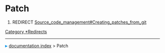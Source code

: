 # Patch
1.  REDIRECT [Source_code_management#Creating_patches_from_git](Source_code_management#Creating_patches_from_git.md)



[Category   *Redirects](Category_Redirects.md)



---
![](images/Right_arrow.png) [documentation index](../README.md) > Patch
